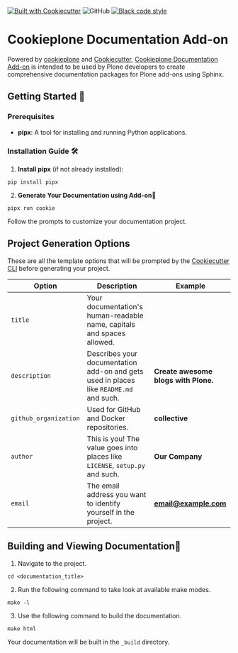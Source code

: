 <!-- [![Cookieplone Documentation Add-on CI](https://github.com/plone/cookieplone-templates/actions/workflows/documentation_addon.yml/badge.svg)](https://github.com/plone/cookieplone-templates/actions/workflows/documentation_addon.yml)  -->
[![Built with Cookiecutter](https://img.shields.io/badge/built%20with-Cookiecutter-ff69b4.svg?logo=cookiecutter)](https://github.com/plone/cookieplone-templates/)
![GitHub](https://img.shields.io/github/license/plone/cookiecutter-plone)
[![Black code style](https://img.shields.io/badge/code%20style-black-000000.svg)](https://github.com/ambv/black)

# Cookieplone Documentation Add-on

Powered by [cookieplone](https://github.com/plone/cookieplone) and [Cookiecutter](https://github.com/cookiecutter/cookiecutter), [Cookieplone Documentation Add-on](https://github.com/plone/cookieplone-templates/documentation_addon) is intended to be used by Plone developers to create comprehensive documentation packages for Plone add-ons using Sphinx.

## Getting Started 🏁

### Prerequisites

- **pipx**: A tool for installing and running Python applications.

### Installation Guide 🛠️

1. **Install pipx** (if not already installed):

```shell
pip install pipx
```

2. **Generate Your Documentation using Add-on🎉**

```shell
pipx run cookie
```
Follow the prompts to customize your documentation project.

## Project Generation Options

These are all the template options that will be prompted by the [Cookiecutter CLI](https://github.com/cookiecutter/cookiecutter) before generating your project.

| Option                | Description                                                                                                                                          | Example                       |
| --------------------- | ---------------------------------------------------------------------------------------------------------------------------------------------------- | ----------------------------- |
| `title`               | Your documentation's human-readable name, capitals and spaces allowed.
| `description`         | Describes your documentation add-on and gets used in places like ``README.md`` and such.                                                                          | **Create awesome blogs with Plone.** |
| `github_organization` | Used for GitHub and Docker repositories.                                                                                                             | **collective**                |
| `author`              | This is you! The value goes into places like ``LICENSE``, ``setup.py`` and such.                                                                     | **Our Company**               |
| `email`               | The email address you want to identify yourself in the project.                                                                                      | **email@example.com**         |

## Building and Viewing Documentation📖

1. Navigate to the project.

```shell
cd <documentation_title>
```

2. Run the following command to take look at available make modes.

```shell
make -l
```

3. Use the following command to build the documentation.

```shell
make html
```

Your documentation will be built in the `_build` directory.
